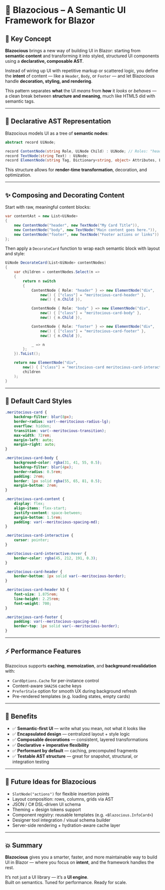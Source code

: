 
# 🚀 **Blazocious** – A Semantic UI Framework for Blazor

## 🧩 Key Concept

**Blazocious** brings a new way of building UI in Blazor: starting from **semantic content** and transforming it into styled, structured UI components using a **declarative, composable AST**.

Instead of wiring up UI with repetitive markup or scattered logic, you define the **intent** of content — like a `Header`, `Body`, or `Footer` — and let Blazocious handle **decoration, styling, and rendering**.

This pattern separates **what** the UI *means* from **how** it *looks* or *behaves* — a clean break between **structure and meaning**, much like HTML5 did with semantic tags.

---

## 🧱 Declarative AST Representation

Blazocious models UI as a tree of **semantic nodes**:

```csharp
abstract record UiNode;

record ContentNode(string Role, UiNode Child) : UiNode; // Roles: "header", "body", "footer", "actions"
record TextNode(string Text) : UiNode;
record ElementNode(string Tag, Dictionary<string, object> Attributes, List<UiNode> Children) : UiNode;
```

This structure allows for **render-time transformation**, decoration, and optimization.

---

## ✨ Composing and Decorating Content

Start with raw, meaningful content blocks:

```csharp
var contentAst = new List<UiNode>
{
    new ContentNode("header", new TextNode("My Card Title")),
    new ContentNode("body", new TextNode("Main content goes here.")),
    new ContentNode("footer", new TextNode("Footer actions or links"))
};
```

Then apply a `DecorateCard` function to wrap each semantic block with layout and style:

```csharp
UiNode DecorateCard(List<UiNode> contentNodes)
{
    var children = contentNodes.Select(n =>
    {
        return n switch
        {
            ContentNode { Role: "header" } => new ElementNode("div",
                new() { ["class"] = "meritocious-card-header" },
                new() { n.Child }),

            ContentNode { Role: "body" } => new ElementNode("div",
                new() { ["class"] = "meritocious-card-body" },
                new() { n.Child }),

            ContentNode { Role: "footer" } => new ElementNode("div",
                new() { ["class"] = "meritocious-card-footer" },
                new() { n.Child }),

            _ => n
        };
    }).ToList();

    return new ElementNode("div",
        new() { ["class"] = "meritocious-card meritocious-card-interactive" },
        children
    );
}
```

---

## 🎨 Default Card Styles

```css
.meritocious-card {
    backdrop-filter: blur(8px);
    border-radius: var(--meritocious-radius-lg);
    overflow: hidden;
    transition: var(--meritocious-transition);
    max-width: 72rem;
    margin-left: auto;
    margin-right: auto;
}

.meritocious-card-body {
    background-color: rgba(31, 41, 55, 0.5);
    backdrop-filter: blur(4px);
    border-radius: 0.5rem;
    padding: 2rem;
    border: 1px solid rgba(55, 65, 81, 0.5);
    margin-bottom: 2rem;
}

.meritocious-card-content {
    display: flex;
    align-items: flex-start;
    justify-content: space-between;
    margin-bottom: 1.5rem;
    padding: var(--meritocious-spacing-md);
}

.meritocious-card-interactive {
    cursor: pointer;
}

.meritocious-card-interactive:hover {
    border-color: rgba(45, 212, 191, 0.3);
}

.meritocious-card-header {
    border-bottom: 1px solid var(--meritocious-border);
}

.meritocious-card-header h3 {
    font-size: 1.875rem;
    line-height: 2.25rem;
    font-weight: 700;
}

.meritocious-card-footer {
    padding: var(--meritocious-spacing-md);
    border-top: 1px solid var(--meritocious-border);
}
```

---

## ⚡ Performance Features

Blazocious supports **caching**, **memoization**, and **background revalidation** with:

- `CardOptions.Cache` for per-instance control
- Content-aware `SHA256` cache keys
- `PreferStale` option for smooth UX during background refresh
- Pre-rendered templates (e.g. loading states, empty cards)

---

## 🧠 Benefits

- ✅ **Semantic-first UI** — write what you mean, not what it looks like
- ✅ **Encapsulated design** — centralized layout + style logic
- ✅ **Composable decorations** — consistent, layered transformations
- ✅ **Declarative + imperative flexibility**
- ✅ **Performant by default** — caching, precomputed fragments
- ✅ **Testable AST structure** — great for snapshot, structural, or integration testing

---

## 🔮 Future Ideas for Blazocious

- `SlotNode("actions")` for flexible insertion points
- Layout composition: rows, columns, grids via AST
- JSON / C# DSL-driven UI schema
- Theming + design tokens support
- Component registry: reusable templates (e.g. `<Blazocious.InfoCard>`)
- Designer tool integration / visual schema builder
- Server-side rendering + hydration-aware cache layer

---

## 💥 Summary

**Blazocious** gives you a smarter, faster, and more maintainable way to build UI in Blazor — where you focus on **intent**, and the framework handles the rest.

It’s not just a UI library — it’s a **UI engine**.  
Built on semantics. Tuned for performance. Ready for scale.
